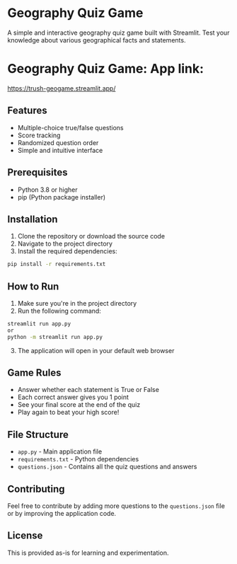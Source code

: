 # Geography Quiz Game

A simple and interactive geography quiz game built with Streamlit. Test your knowledge about various geographical facts and statements.

# Geography Quiz Game: App link:
https://trush-geogame.streamlit.app/

## Features

- Multiple-choice true/false questions
- Score tracking
- Randomized question order
- Simple and intuitive interface

## Prerequisites

- Python 3.8 or higher
- pip (Python package installer)

## Installation

1. Clone the repository or download the source code
2. Navigate to the project directory
3. Install the required dependencies:

```bash
pip install -r requirements.txt
```

## How to Run

1. Make sure you're in the project directory
2. Run the following command:

```bash
streamlit run app.py
or
python -m streamlit run app.py
```

3. The application will open in your default web browser

## Game Rules

- Answer whether each statement is True or False
- Each correct answer gives you 1 point
- See your final score at the end of the quiz
- Play again to beat your high score!

## File Structure

- `app.py` - Main application file
- `requirements.txt` - Python dependencies
- `questions.json` - Contains all the quiz questions and answers

## Contributing

Feel free to contribute by adding more questions to the `questions.json` file or by improving the application code.

## License

This is provided as-is for learning and experimentation.
